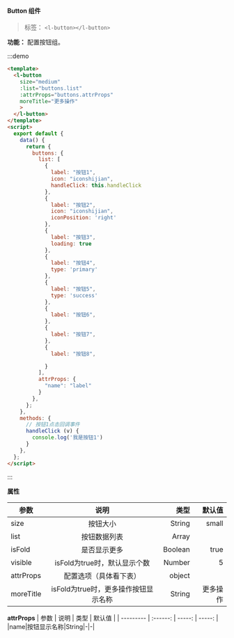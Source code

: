 <!--
 * @Author: PT
 * @Date: 2020-04-23 10:16:17
 * @LastEditors: PT
 * @LastEditTime: 2020-04-26 17:23:06
 * @Description:
 -->

#### Button 组件

> 标签： `<l-button></l-button>`

**功能：** 配置按钮组。

:::demo

```html
<template>
  <l-button
    size="medium"
    :list="buttons.list"
    :attrProps="buttons.attrProps"
    moreTitle="更多操作"
    >
  </l-button>
</template>
<script>
  export default {
    data() {
      return {
        buttons: {
          list: [
            {
              label: "按钮1",
              icon: "iconshijian",
              handleClick: this.handleClick
            },
            {
              label: "按钮2",
              icon: "iconshijian",
              iconPosition: 'right'
            },
            {
              label: "按钮3",
              loading: true
            },
            {
              label: "按钮4",
              type: 'primary'
            },
            {
              label: "按钮5",
              type: 'success'
            },
            {
              label: "按钮6",
            },
            {
              label: "按钮7",
            },
            {
              label: "按钮8",

            }
          ],
          attrProps: {
            "name": "label"
          }
        },
      };
    },
    methods: {
      // 按钮1点击回调事件
      handleClick (v) {
        console.log('我是按钮1')
      }
    },
  };
</script>
```

:::

**属性**

| 参数      |   说明   |   类型 | 默认值 |
| --------- | :------: | -----: | -----: |
|size|按钮大小|String|small|
|list|按钮数据列表 |Array|
|isFold| 是否显示更多|Boolean|true
|visible|isFold为true时，默认显示个数|Number|5
|attrProps|配置选项（具体看下表）|object|
|moreTitle|isFold为true时，更多操作按钮显示名称|String|更多操作

**attrProps**
| 参数      |   说明   |   类型 | 默认值 |
| --------- | :------: | -----: | -----: |
|name|按钮显示名称|String|-|-|